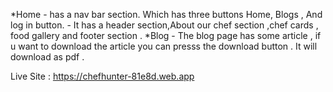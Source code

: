 *Home - has a nav bar section. Which has three buttons Home, Blogs , And log in button.
      - It has a header section,About our chef section ,chef cards , food gallery and footer section .
*Blog - The blog page has some article , if u want to download the article you can presss the download button . It will download as pdf .




Live Site : https://chefhunter-81e8d.web.app
